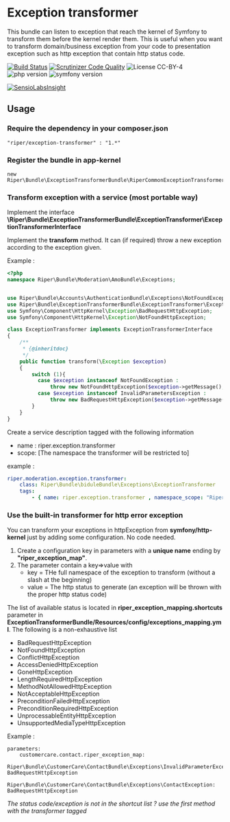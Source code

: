 Exception transformer
======================

This bundle can listen to exception that reach the kernel of Symfony to transform them before the kernel render them.
This is useful when you want to transform domain/business exception from your code to presentation exception such as http exception that contain http status code.

[![Build Status](https://scrutinizer-ci.com/g/RiperFr/ExceptionTransformerBundle/badges/build.png?b=master)](https://scrutinizer-ci.com/g/RiperFr/ExceptionTransformerBundle/build-status/master)
[![Scrutinizer Code Quality](https://scrutinizer-ci.com/g/RiperFr/ExceptionTransformerBundle/badges/quality-score.png?b=master)](https://scrutinizer-ci.com/g/RiperFr/ExceptionTransformerBundle/?branch=master)
![License CC-BY-4](https://img.shields.io/badge/licence-CC--BY--4.0-blue.svg)
![php version](https://img.shields.io/badge/php->=5.3.5,%205.4,%205.5,%205.6,%207-blue.svg)
![symfony version](https://img.shields.io/badge/symfony-2.6,%202.7,%202.8,%203-blue.svg)


[![SensioLabsInsight](https://insight.sensiolabs.com/projects/f72a264e-1e57-4973-b953-8fe3465792e9/big.png)](https://insight.sensiolabs.com/projects/f72a264e-1e57-4973-b953-8fe3465792e9)

## Usage

### Require the dependency in your composer.json

    "riper/exception-transformer" : "1.*"

### Register the bundle in app-kernel

    new Riper\Bundle\ExceptionTransformerBundle\RiperCommonExceptionTransformerBundle(),

### Transform exception with a service (most portable way)

Implement the interface **\Riper\Bundle\ExceptionTransformerBundle\ExceptionTransformer\ExceptionTransformerInterface**

Implement the **transform** method. It can (if required) throw a new exception according to the exception given.

Example :
```php
<?php
namespace Riper\Bundle\Moderation\AmoBundle\Exceptions;


use Riper\Bundle\Accounts\AuthenticationBundle\Exceptions\NotFoundException;
use Riper\Bundle\ExceptionTransformerBundle\ExceptionTransformer\ExceptionTransformerInterface;
use Symfony\Component\HttpKernel\Exception\BadRequestHttpException;
use Symfony\Component\HttpKernel\Exception\NotFoundHttpException;

class ExceptionTransformer implements ExceptionTransformerInterface
{
    /**
     * {@inheritdoc}
     */
    public function transform(\Exception $exception)
    {
        switch (1){
          case $exception instanceof NotFoundException :
              throw new NotFoundHttpException($exception->getMessage(),$exception);
          case $exception instanceof InvalidParametersException :
              throw new BadRequestHttpException($exception->getMessage(),$exception);
        }
    }
}
````
Create a service description tagged with the following information 

* name : riper.exception.transformer
* scope: [The namespace the transformer will be restricted to]

example : 
```yaml
riper.moderation.exception.transformer:
    class: Riper\Bundle\biduleBundle\Exceptions\ExceptionTransformer
    tags:
        - { name: riper.exception.transformer , namespace_scope: "Riper\\Bundle\\Bidule\\"}
```

### Use the built-in transformer for http error exception
You can transform your exceptions in httpException from **symfony/http-kernel** just by adding some configuration. No code needed.

1. Create a configuration key in parameters with a **unique name** ending by **"riper_exception_map"**.
2. The parameter contain a key=>value with 
    * key = THe full namespace of the exception to transform (without a slash at the beginning)
    * value = The http status to generate (an exception will be thrown with the proper http status code)

The list of available status is located in __riper_exception_mapping.shortcuts__ parameter in __ExceptionTransformerBundle/Resources/config/exceptions_mapping.yml__.
The following is a non-exhaustive list

* BadRequestHttpException
* NotFoundHttpException
* ConflictHttpException
* AccessDeniedHttpException
* GoneHttpException
* LengthRequiredHttpException
* MethodNotAllowedHttpException
* NotAcceptableHttpException
* PreconditionFailedHttpException
* PreconditionRequiredHttpException
* UnprocessableEntityHttpException
* UnsupportedMediaTypeHttpException

Example : 

    parameters:
        customercare.contact.riper_exception_map:
            Riper\Bundle\CustomerCare\ContactBundle\Exceptions\InvalidParameterException: BadRequestHttpException
            Riper\Bundle\CustomerCare\ContactBundle\Exceptions\ContactException: BadRequestHttpException


*The status code/exception is not in the shortcut list ? use the first method with the transformer tagged*
